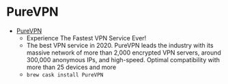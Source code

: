 # PureVPN
- [PureVPN](https://www.purevpn.com/)
  -  Experience The Fastest VPN Service Ever!
  - The best VPN service in 2020. PureVPN leads the industry with its massive network of more than 2,000 encrypted VPN servers, around 300,000 anonymous IPs, and high-speed. Optimal compatibility with more than 25 devices and more
  - `brew cask install PureVPN`
